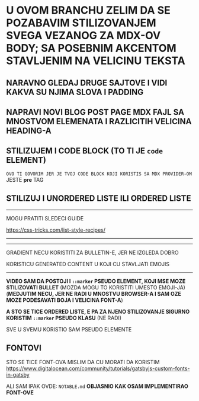 # U OVOM BRANCHU ZELIM DA SE POZABAVIM STILIZOVANJEM SVEGA VEZANOG ZA MDX-OV BODY; SA POSEBNIM AKCENTOM STAVLJENIM NA VELICINU TEKSTA

## NARAVNO GLEDAJ DRUGE SAJTOVE I VIDI KAKVA SU NJIMA SLOVA I PADDING

## NAPRAVI NOVI BLOG POST PAGE MDX FAJL SA MNOSTVOM ELEMENATA I RAZLICITIH VELICINA HEADING-A

## STILIZUJEM I CODE BLOCK (TO TI JE `code` ELEMENT)

`OVO TI GOVORIM JER JE TVOJ CODE BLOCK KOJI KORISTIS SA MDX PROVIDER-OM` JESTE **pre** TAG

## STILIZUJ I UNORDERED LISTE ILI ORDERED LISTE

***

MOGU PRATITI SLEDECI GUIDE

<https://css-tricks.com/list-style-recipes/>

***

***

GRADIENT NECU KORISTITI ZA BULLETIN-E, JER NE IZGLEDA DOBRO

KORISTICU GENERATED CONTENT U KOJI CU STAVLJATI EMOJIS

***

**VIDEO SAM DA POSTOJI I `::marker` PSEUDO ELEMENT, KOJI MSE MOZE STILIZOVATI BULLET** (MOZDA MOGU TO KORISTITI UMESTO EMOJI-JA) (**MEDJUTIM NECU, JER NE RADI U MNOSTVU BROWSER-A I SAM OZE MOZE PODESAVATI BOJA I VELICINA FONT-A**)

**A STO SE TICE ORDERED LISTE, E PA ZA NJENO STILIZOVANJE SIGURNO KORISTIM `::marker` PSEUDO KLASU** (NE RADI)

SVE U SVEMU KORISTIO SAM PSEUDO ELEMENTE

## FONTOVI

STO SE TICE FONT-OVA MISLIM DA CU MORATI DA KORISTIM <https://www.digitalocean.com/community/tutorials/gatsbyjs-custom-fonts-in-gatsby>

ALI SAM IPAK OVDE: `NOTABLE.md` **OBJASNIO KAK OSAM IMPLEMENTIRAO FONT-OVE**
